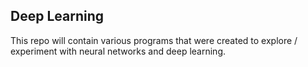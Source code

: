 ## Deep Learning

This repo will contain various programs that were created to explore / experiment with neural networks and deep learning.